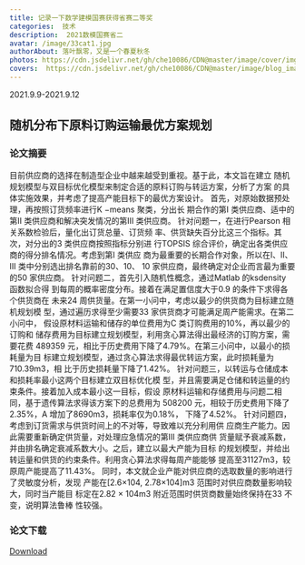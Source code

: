 ```yaml
---
title: 记录一下数学建模国赛获得省赛二等奖
categories:  技术
description:  2021数模国赛省二
avatar: /image/33cat1.jpg
authorAbout: 落叶飘零，又是一个春夏秋冬
photos: https://cdn.jsdelivr.net/gh/che10086/CDN@master/image/cover/img5.jpg
covers:  https://cdn.jsdelivr.net/gh/che10086/CDN@master/image/blog_image/数模/数模国赛/1.jpg
---
```

2021.9.9-2021.9.12

## 随机分布下原料订购运输最优方案规划

### 论文摘要
目前供应商的选择在制造型企业中越来越受到重视。基于此，本文旨在建立
随机规划模型与双目标优化模型来制定合适的原料订购与转运方案，分析了方案
的具体实施效果，并考虑了提高产能目标下的最优方案设计。
首先，对原始数据预处理，再按照订货频率进行K −means 聚类，分出长
期合作的第Ⅰ 类供应商、适中的第Ⅱ 类供应商和解决突发情况的第Ⅲ 类供应商。
针对问题一，在进行Pearson 相关系数检验后，量化出订货总量、订货频
率、供货缺失百分比这三个指标。其次，对分出的3 类供应商按照指标分别进
行TOPSIS 综合评价，确定出各类供应商的得分排名情况。考虑到第Ⅰ 类供应
商为最重要的长期合作对象，所以在Ⅰ、Ⅱ、Ⅲ 类中分别选出排名靠前的30、10、
10 家供应商，最终确定对企业而言最为重要的50 家供应商。
针对问题二，首先引入随机性概念，通过Matlab 的ksdensity 函数拟合得
到每周的概率密度分布。接着在满足置信度大于0.9 的条件下求得各个供货商在
未来24 周供货量。在第一小问中，考虑以最少的供货商为目标建立随机规划模
型，通过遍历求得至少需要33 家供货商才可能满足周产能需求。在第二小问中，
假设原材料运输和储存的单位费用为C 类订购费用的10%，再以最少的订购和
储存费用为目标建立规划模型，利用贪心算法得出最经济的订购方案，需要花费
489359 元，相比于历史费用下降了4.79%。在第三小问中，以最小的损耗量为目
标建立规划模型，通过贪心算法求得最优转运方案，此时损耗量为710.39m3，相
比于历史损耗量下降了1.42%。
针对问题三，以转运与仓储成本和损耗率最小这两个目标建立双目标优化模
型，并且需要满足仓储和转运量的约束条件。接着加入成本最小这一目标，假设
原材料运输和存储费用与问题二相同，基于遗传算法求得该方案下的总费用为
508200 元，相较于历史费用下降了2.35%，A 增加了8690m3，损耗率仅为0.18%，
下降了4.52%。
针对问题四，考虑到订货需求与供货时间上的不对等，导致难以充分利用供
应商生产能力。因此需要重新确定供货量，对处理应急情况的第Ⅲ 类供应商供
货量赋予衰减系数，并由排名确定衰减系数大小。之后，建立以最大产能为目标
的规划模型，并给出转运量和供货的约束条件。利用贪心算法求得每周产能能够
提高至31127m3，较原周产能提高了11.43%。
同时，本文就企业产能对供应商的选取数量的影响进行了灵敏度分析，发现
产能在[2.6×104, 2.78×104]m3 范围时对供应商数量影响较大，同时当产能目
标定在2.82 × 104m3 附近范围时供货商数量始终保持在33 不变，说明算法鲁棒
性较强。

### 论文下载
[Download](https://cdn.jsdelivr.net/gh/che10086/CDN@master/资源/我的论文.pdf)
